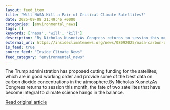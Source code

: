 ```yaml
---
layout: feed_item
title: "Will NASA Kill a Pair of Critical Climate Satellites?"
date: 2025-09-08 21:49:46 +0000
categories: [environmental_news]
tags: []
keywords: ['nasa', 'will', 'kill']
description: "By Nicholas KusnetzAs Congress returns to session this month, the fate of two satellites that have become integral to climate science hangs in the balance"
external_url: https://insideclimatenews.org/news/08092025/nasa-carbon-dioxide-satellites-trump/
is_feed: true
source_feed: "Inside Climate News"
feed_category: "environmental_news"
---
```


The Trump administration has proposed cutting funding for the satellites, which are in good working order and provide some of the best data on carbon dioxide concentrations in the atmosphere.By Nicholas KusnetzAs Congress returns to session this month, the fate of two satellites that have become integral to climate science hangs in the balance.

[Read original article](https://insideclimatenews.org/news/08092025/nasa-carbon-dioxide-satellites-trump/)
